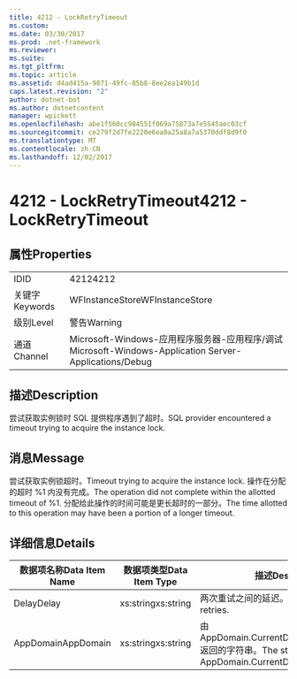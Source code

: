 ```yaml
---
title: 4212 - LockRetryTimeout
ms.custom: 
ms.date: 03/30/2017
ms.prod: .net-framework
ms.reviewer: 
ms.suite: 
ms.tgt_pltfrm: 
ms.topic: article
ms.assetid: d4ad415a-9871-49fc-85b8-8ee2ea149b1d
caps.latest.revision: "2"
author: dotnet-bot
ms.author: dotnetcontent
manager: wpickett
ms.openlocfilehash: abe1f560cc984551f069a75873a7e5545aec03cf
ms.sourcegitcommit: ce279f2d7fe2220e6ea0a25a8a7a5370ddf8d9f0
ms.translationtype: MT
ms.contentlocale: zh-CN
ms.lasthandoff: 12/02/2017
---
```

# <a name="4212---lockretrytimeout"></a><span data-ttu-id="249ca-102">4212 - LockRetryTimeout</span><span class="sxs-lookup"><span data-stu-id="249ca-102">4212 - LockRetryTimeout</span></span>
## <a name="properties"></a><span data-ttu-id="249ca-103">属性</span><span class="sxs-lookup"><span data-stu-id="249ca-103">Properties</span></span>  
  
|||  
|-|-|  
|<span data-ttu-id="249ca-104">ID</span><span class="sxs-lookup"><span data-stu-id="249ca-104">ID</span></span>|<span data-ttu-id="249ca-105">4212</span><span class="sxs-lookup"><span data-stu-id="249ca-105">4212</span></span>|  
|<span data-ttu-id="249ca-106">关键字</span><span class="sxs-lookup"><span data-stu-id="249ca-106">Keywords</span></span>|<span data-ttu-id="249ca-107">WFInstanceStore</span><span class="sxs-lookup"><span data-stu-id="249ca-107">WFInstanceStore</span></span>|  
|<span data-ttu-id="249ca-108">级别</span><span class="sxs-lookup"><span data-stu-id="249ca-108">Level</span></span>|<span data-ttu-id="249ca-109">警告</span><span class="sxs-lookup"><span data-stu-id="249ca-109">Warning</span></span>|  
|<span data-ttu-id="249ca-110">通道</span><span class="sxs-lookup"><span data-stu-id="249ca-110">Channel</span></span>|<span data-ttu-id="249ca-111">Microsoft-Windows-应用程序服务器-应用程序/调试</span><span class="sxs-lookup"><span data-stu-id="249ca-111">Microsoft-Windows-Application Server-Applications/Debug</span></span>|  
  
## <a name="description"></a><span data-ttu-id="249ca-112">描述</span><span class="sxs-lookup"><span data-stu-id="249ca-112">Description</span></span>  
 <span data-ttu-id="249ca-113">尝试获取实例锁时 SQL 提供程序遇到了超时。</span><span class="sxs-lookup"><span data-stu-id="249ca-113">SQL provider encountered a timeout trying to acquire the instance lock.</span></span>  
  
## <a name="message"></a><span data-ttu-id="249ca-114">消息</span><span class="sxs-lookup"><span data-stu-id="249ca-114">Message</span></span>  
 <span data-ttu-id="249ca-115">尝试获取实例锁超时。</span><span class="sxs-lookup"><span data-stu-id="249ca-115">Timeout trying to acquire the instance lock.</span></span>  <span data-ttu-id="249ca-116">操作在分配的超时 %1 内没有完成。</span><span class="sxs-lookup"><span data-stu-id="249ca-116">The operation did not complete within the allotted timeout of %1.</span></span> <span data-ttu-id="249ca-117">分配给此操作的时间可能是更长超时的一部分。</span><span class="sxs-lookup"><span data-stu-id="249ca-117">The time allotted to this operation may have been a portion of a longer timeout.</span></span>  
  
## <a name="details"></a><span data-ttu-id="249ca-118">详细信息</span><span class="sxs-lookup"><span data-stu-id="249ca-118">Details</span></span>  
  
|<span data-ttu-id="249ca-119">数据项名称</span><span class="sxs-lookup"><span data-stu-id="249ca-119">Data Item Name</span></span>|<span data-ttu-id="249ca-120">数据项类型</span><span class="sxs-lookup"><span data-stu-id="249ca-120">Data Item Type</span></span>|<span data-ttu-id="249ca-121">描述</span><span class="sxs-lookup"><span data-stu-id="249ca-121">Description</span></span>|  
|--------------------|--------------------|-----------------|  
|<span data-ttu-id="249ca-122">Delay</span><span class="sxs-lookup"><span data-stu-id="249ca-122">Delay</span></span>|<span data-ttu-id="249ca-123">xs:string</span><span class="sxs-lookup"><span data-stu-id="249ca-123">xs:string</span></span>|<span data-ttu-id="249ca-124">两次重试之间的延迟。</span><span class="sxs-lookup"><span data-stu-id="249ca-124">The delay between retries.</span></span>|  
|<span data-ttu-id="249ca-125">AppDomain</span><span class="sxs-lookup"><span data-stu-id="249ca-125">AppDomain</span></span>|<span data-ttu-id="249ca-126">xs:string</span><span class="sxs-lookup"><span data-stu-id="249ca-126">xs:string</span></span>|<span data-ttu-id="249ca-127">由 AppDomain.CurrentDomain.FriendlyName 返回的字符串。</span><span class="sxs-lookup"><span data-stu-id="249ca-127">The string returned by AppDomain.CurrentDomain.FriendlyName.</span></span>|
